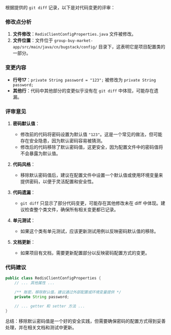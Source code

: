 根据提供的 `git diff` 记录，以下是对代码变更的评审：

### 修改点分析

1. **文件修改**：`RedisClientConfigProperties.java` 文件被修改。
2. **文件位置**：文件位于 `group-buy-market-app/src/main/java/cn/bugstack/config/` 目录下，这表明它是项目配置类的一部分。

### 变更内容

- **行号17**：`private String password = "123";` 被修改为 `private String password;`
- **其他行**：代码中其他部分的变更似乎没有在 `git diff` 中体现，可能存在遗漏。

### 评审意见

1. **密码默认值**：
   - 修改前的代码将密码设置为默认值 `"123"`。这是一个常见的做法，但可能存在安全隐患，因为默认密码容易被猜测。
   - 修改后的代码移除了默认密码值，这更安全，因为配置文件中的密码值将不会暴露为默认值。

2. **代码风格**：
   - 移除默认密码值后，建议在配置文件中设置一个默认值或使用环境变量来提供密码，以便于灵活配置和安全性。

3. **代码遗漏**：
   - `git diff` 只显示了部分代码变更，可能存在其他修改未在 diff 中体现。建议检查整个类文件，确保所有相关变更都已记录。

4. **单元测试**：
   - 如果这个类有单元测试，应该更新测试用例以反映密码默认值的移除。

5. **文档更新**：
   - 如果项目有文档，需要更新配置部分以反映密码配置方式的变更。

### 代码建议

```java
public class RedisClientConfigProperties {
    // ... 其他属性 ...

    /** 账密，移除默认值，建议通过外部配置或环境变量提供 */
    private String password;

    // ... getter 和 setter 方法 ...
}
```

总结：移除默认密码值是一个好的安全实践，但需要确保密码的配置方式得到妥善处理，并在相关文档和测试中更新。